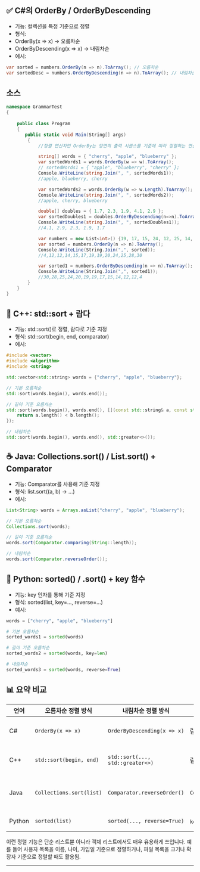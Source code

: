 ## ✅ C#의 OrderBy / OrderByDescending
- 기능: 컬렉션을 특정 기준으로 정렬
- 형식:
- OrderBy(x => x) → 오름차순
- OrderByDescending(x => x) → 내림차순
- 예시:
```csharp
var sorted = numbers.OrderBy(n => n).ToArray(); // 오름차순
var sortedDesc = numbers.OrderByDescending(n => n).ToArray(); // 내림차순
```

## 소스
```csharp
namespace GrammarTest
{
  
    public class Program
    {
       public static void Main(String[] args)
        {
            //정렬 연산자인 OrderBy는 당연히 출력 시퀀스를 기준에 따라 정렬하는 연산자입니다. 

            string[] words = { "cherry", "apple", "blueberry" };
            var sortedWords1 = words.OrderBy(w => w).ToArray();
            // sortedWords1 = { "apple", "blueberry", "cherry" };
            Console.WriteLine(string.Join(", ", sortedWords1));
            //apple, blueberry, cherry

            var sortedWords2 = words.OrderBy(w => w.Length).ToArray();
            Console.WriteLine(string.Join(", ", sortedWords2));
            //apple, cherry, blueberry

            double[] doubles = { 1.7, 2.3, 1.9, 4.1, 2.9 };
            var sortedDoubles1 = doubles.OrderByDescending(n=>n).ToArray();
            Console.WriteLine(string.Join(", ", sortedDoubles1));
            //4.1, 2.9, 2.3, 1.9, 1.7

            var numbers = new List<int>() {19, 17, 15, 24, 12, 25, 14, 20, 12, 28, 19, 30, 4};
            var sorted = numbers.OrderBy(n => n).ToArray();
            Console.WriteLine(String.Join(",", sorted)); 
            //4,12,12,14,15,17,19,19,20,24,25,28,30

            var sorted1 = numbers.OrderByDescending(n => n).ToArray();
            Console.WriteLine(String.Join(",", sorted1)); 
            //30,28,25,24,20,19,19,17,15,14,12,12,4
        }
    }
}

```

## 🧊 C++: std::sort + 람다
- 기능: std::sort()로 정렬, 람다로 기준 지정
- 형식: std::sort(begin, end, comparator)
- 예시:
```cpp
#include <vector>
#include <algorithm>
#include <string>

std::vector<std::string> words = {"cherry", "apple", "blueberry"};

// 기본 오름차순
std::sort(words.begin(), words.end());

// 길이 기준 오름차순
std::sort(words.begin(), words.end(), [](const std::string& a, const std::string& b) {
    return a.length() < b.length();
});

// 내림차순
std::sort(words.begin(), words.end(), std::greater<>());
```


## ☕ Java: Collections.sort() / List.sort() + Comparator
- 기능: Comparator를 사용해 기준 지정
- 형식: list.sort((a, b) -> ...)
- 예시:
```java
List<String> words = Arrays.asList("cherry", "apple", "blueberry");

// 기본 오름차순
Collections.sort(words);

// 길이 기준 오름차순
words.sort(Comparator.comparing(String::length));

// 내림차순
words.sort(Comparator.reverseOrder());
```


## 🐍 Python: sorted() / .sort() + key 함수
- 기능: key 인자를 통해 기준 지정
- 형식: sorted(list, key=..., reverse=...)
- 예시:
```python
words = ["cherry", "apple", "blueberry"]

# 기본 오름차순
sorted_words1 = sorted(words)

# 길이 기준 오름차순
sorted_words2 = sorted(words, key=len)

# 내림차순
sorted_words3 = sorted(words, reverse=True)
```


## 📊 요약 비교
| 언어   | 오름차순 정렬 방식            | 내림차순 정렬 방식               | 정렬 기준 지정 방식             | 특징 및 메모            |
|--------|------------------------|----------------------------|----------------------------|-----------------------------------|
| C#     | `OrderBy(x => x)`        | `OrderByDescending(x => x)`   | 람다식 (`x => x.Length` 등) | LINQ 기반, 다양한 컬렉션 지원    |
| C++    | `std::sort(begin, end)` | `std::sort(..., std::greater<>)`| 람다 또는 `std::greater<>` | 고성능, 커스텀 비교 함수 사용 가능 |
| Java   | `Collections.sort(list)`| `Comparator.reverseOrder()`| `Comparator.comparing(...)`| 객체 정렬에 최적화, 유연한 Comparator |
| Python | `sorted(list)`           | `sorted(..., reverse=True)`  | `key=...` (`key=len` 등)   | 간결하고 직관적인 문법            |


이런 정렬 기능은 단순 리스트뿐 아니라 객체 리스트에서도 매우 유용하게 쓰입니다.
예를 들어 사용자 목록을 이름, 나이, 가입일 기준으로 정렬하거나, 파일 목록을 크기나 확장자 기준으로 정렬할 때도 활용됨.

---
